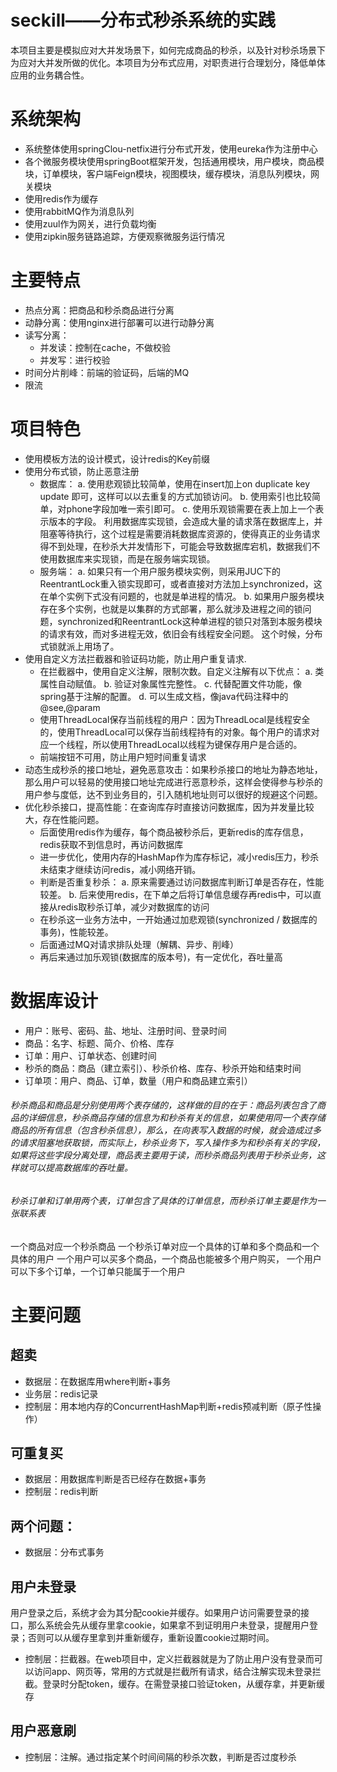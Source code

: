 # seckill——分布式秒杀系统的实践
本项目主要是模拟应对大并发场景下，如何完成商品的秒杀，以及针对秒杀场景下为应对大并发所做的优化。本项目为分布式应用，对职责进行合理划分，降低单体应用的业务耦合性。
# 系统架构
- 系统整体使用springClou-netfix进行分布式开发，使用eureka作为注册中心
- 各个微服务模块使用springBoot框架开发，包括通用模块，用户模块，商品模块，订单模块，客户端Feign模块，视图模块，缓存模块，消息队列模块，网关模块
- 使用redis作为缓存
- 使用rabbitMQ作为消息队列
- 使用zuul作为网关，进行负载均衡
- 使用zipkin服务链路追踪，方便观察微服务运行情况
# 主要特点
- 热点分离：把商品和秒杀商品进行分离
- 动静分离：使用nginx进行部署可以进行动静分离
- 读写分离：
  - 并发读：控制在cache，不做校验
  - 并发写：进行校验
- 时间分片削峰：前端的验证码，后端的MQ
- 限流

# 项目特色
- 使用模板方法的设计模式，设计redis的Key前缀
- 使用分布式锁，防止恶意注册
  - 数据库：
    a. 使用悲观锁比较简单，使用在insert加上on duplicate key update 即可，这样可以以去重复的方式加锁访问。
    b. 使用索引也比较简单，对phone字段加唯一索引即可。
    c. 使用乐观锁需要在表上加上一个表示版本的字段。
    利用数据库实现锁，会造成大量的请求落在数据库上，并阻塞等待执行，这个过程是需要消耗数据库资源的，使得真正的业务请求得不到处理，在秒杀大并发情形下，可能会导致数据库宕机，数据我们不使用数据库来实现锁，而是在服务端实现锁。
  - 服务端：
    a. 如果只有一个用户服务模块实例，则采用JUC下的ReentrantLock重入锁实现即可，或者直接对方法加上synchronized，这在单个实例下式没有问题的，也就是单进程的情况。
    b. 如果用户服务模块存在多个实例，也就是以集群的方式部署，那么就涉及进程之间的锁问题，synchronized和ReentrantLock这种单进程的锁只对落到本服务模块的请求有效，而对多进程无效，依旧会有线程安全问题。
    这个时候，分布式锁就派上用场了。
- 使用自定义方法拦截器和验证码功能，防止用户重复请求.
  - 在拦截器中，使用自定义注解，限制次数。自定义注解有以下优点：
    a. 类属性自动赋值。
    b. 验证对象属性完整性。
    c. 代替配置文件功能，像spring基于注解的配置。
    d. 可以生成文档，像java代码注释中的@see,@param
  - 使用ThreadLocal保存当前线程的用户：因为ThreadLocal是线程安全的，使用ThreadLocal可以保存当前线程持有的对象。每个用户的请求对应一个线程，所以使用ThreadLocal以线程为键保存用户是合适的。
  - 前端按钮不可用，防止用户短时间重复请求
- 动态生成秒杀的接口地址，避免恶意攻击：如果秒杀接口的地址为静态地址，那么用户可以轻易的使用接口地址完成进行恶意秒杀，这样会使得参与秒杀的用户参与度低，达不到业务目的，引入随机地址则可以很好的规避这个问题。
- 优化秒杀接口，提高性能：在查询库存时直接访问数据库，因为并发量比较大，存在性能问题。
  - 后面使用redis作为缓存，每个商品被秒杀后，更新redis的库存信息，redis获取不到信息时，再访问数据库
  - 进一步优化，使用内存的HashMap作为库存标记，减小redis压力，秒杀未结束才继续访问redis，减小网络开销。
  - 判断是否重复秒杀：
    a. 原来需要通过访问数据库判断订单是否存在，性能较差。
    b. 后来使用redis，在下单之后将订单信息缓存再redis中，可以直接从redis取秒杀订单，减少对数据库的访问
  - 在秒杀这一业务方法中，一开始通过加悲观锁(synchronized / 数据库的事务)，性能较差。
  - 后面通过MQ对请求排队处理（解耦、异步、削峰）
  - 再后来通过加乐观锁(数据库的版本号)，有一定优化，吞吐量高
# 数据库设计
-	用户：账号、密码、盐、地址、注册时间、登录时间
-	商品：名字、标题、简介、价格、库存
-	订单：用户、订单状态、创建时间
-	秒杀的商品：商品（建立索引）、秒杀价格、库存、秒杀开始和结束时间
-	订单项：用户、商品、订单，数量（用户和商品建立索引）

###### 秒杀商品和商品是分别使用两个表存储的，这样做的目的在于：商品列表包含了商品的详细信息，秒杀商品存储的信息为和秒杀有关的信息，如果使用同一个表存储商品的所有信息（包含秒杀信息），那么，在向表写入数据的时候，就会造成过多的请求阻塞地获取锁，而实际上，秒杀业务下，写入操作多为和秒杀有关的字段，如果将这些字段分离处理，商品表主要用于读，而秒杀商品列表用于秒杀业务，这样就可以提高数据库的吞吐量。

###### 秒杀订单和订单用两个表，订单包含了具体的订单信息，而秒杀订单主要是作为一张联系表

一个商品对应一个秒杀商品
一个秒杀订单对应一个具体的订单和多个商品和一个具体的用户
一个用户可以买多个商品，一个商品也能被多个用户购买，
一个用户可以下多个订单，一个订单只能属于一个用户
# 主要问题
## 超卖
- 数据层：在数据库用where判断+事务
- 业务层：redis记录
- 控制层：用本地内存的ConcurrentHashMap判断+redis预减判断（原子性操作）
## 可重复买
- 数据层：用数据库判断是否已经存在数据+事务
- 控制层：redis判断
## 两个问题：
- 数据层：分布式事务
## 用户未登录
用户登录之后，系统才会为其分配cookie并缓存。如果用户访问需要登录的接口，那么系统会先从缓存里拿cookie，如果拿不到证明用户未登录，提醒用户登录；否则可以从缓存里拿到并重新缓存，重新设置cookie过期时间。
- 控制层：拦截器。在web项目中，定义拦截器就是为了防止用户没有登录而可以访问app、网页等，常用的方式就是拦截所有请求，结合注解实现未登录拦截。登录时分配token，缓存。在需登录接口验证token，从缓存拿，并更新缓存
## 用户恶意刷
- 控制层：注解。通过指定某个时间间隔的秒杀次数，判断是否过度秒杀




